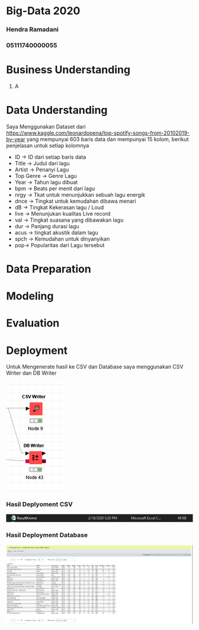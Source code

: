# Big-Data 2020
### Hendra Ramadani
### 05111740000055

# Business Understanding
 1. A
# Data Understanding
  Saya Menggunakan Dataset dari https://www.kaggle.com/leonardopena/top-spotify-songs-from-20102019-by-year yang mempunyai 603 baris data dan mempunyai 15 kolom, berikut penjelasan untuk setiap kolomnya
  - ID -> ID dari setiap baris data
  - Title -> Judul dari lagu
  - Artist -> Penanyi Lagu
  - Top Genre -> Genre Lagu
  - Year -> Tahun lagu dibuat
  - bpm -> Beats per menit dari lagu 
  - nrgy -> Tkat untuk menunjukkan sebuah lagu energik
  - dnce -> Tingkat untuk kemudahan dibawa menari
  - dB -> Tingkat Kekerasan lagu / Loud
  - live -> Menunjukan kualitas Live record
  - val -> Tingkat suasana yang dibawakan lagu
  - dur -> Panjang durasi lagu
  - acus -> tingkat akustik dalam lagu
  - spch -> Kemudahan untuk dinyanyikan
  - pop-> Popularitas dari Lagu tersebut
# Data Preparation
# Modeling
# Evaluation
# Deployment
  Untuk Mengenerate hasil ke CSV dan Database saya menggunakan CSV Writer dan DB Writer
  
  ![enter image description here](https://github.com/hendraramadani/Big-Data/blob/master/Tugas%201/Dokumentasi/CSV_DB_deployment.PNG)
  ### Hasil Deplyoment CSV
  
  ![enter image description here](https://github.com/hendraramadani/Big-Data/blob/master/Tugas%201/Dokumentasi/CSV_Result.PNG)
  
  ### Hasil Deployment Database
  
  ![enter image description here](https://github.com/hendraramadani/Big-Data/blob/master/Tugas%201/Dokumentasi/DB_Result.PNG)
